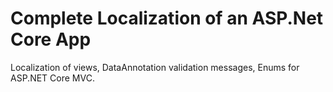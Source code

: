 # Complete Localization of an ASP.Net Core App
Localization of views, DataAnnotation validation messages, Enums for ASP.NET Core MVC.
